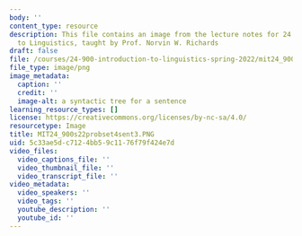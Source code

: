 ```yaml
---
body: ''
content_type: resource
description: This file contains an image from the lecture notes for 24.900 Introduction
  to Linguistics, taught by Prof. Norvin W. Richards
draft: false
file: /courses/24-900-introduction-to-linguistics-spring-2022/mit24_900s22probset4sent3.png
file_type: image/png
image_metadata:
  caption: ''
  credit: ''
  image-alt: a syntactic tree for a sentence
learning_resource_types: []
license: https://creativecommons.org/licenses/by-nc-sa/4.0/
resourcetype: Image
title: MIT24_900s22probset4sent3.PNG
uid: 5c33ae5d-c712-4bb5-9c11-76f79f424e7d
video_files:
  video_captions_file: ''
  video_thumbnail_file: ''
  video_transcript_file: ''
video_metadata:
  video_speakers: ''
  video_tags: ''
  youtube_description: ''
  youtube_id: ''
---
```

